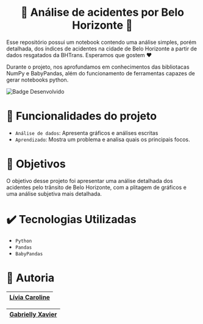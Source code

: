 <h1 align="center"> 🌇 Análise de acidentes por Belo Horizonte 🌇</h1>

 
 <p>Esse repositório possui um notebook contendo uma análise simples, porém detalhada, dos índices de acidentes na cidade de Belo Horizonte a partir de dados resgatados da BHTrans. Esperamos que gostem ❤️</p>
 <p>Durante o projeto, nos aprofundamos em conhecimentos das bibliotacas NumPy e BabyPandas, além do funcionamento de ferramentas capazes de gerar notebooks python.</p>
 
 
 ![Badge Desenvolvido](https://img.shields.io/badge/STATUS-Finalizado-green)


 # :hammer: Funcionalidades do projeto

- `Análise de dados`: Apresenta gráficos e análises escritas
- `Aprendizado`: Mostra um problema e analisa quais os principais focos.

# :eyes: Objetivos

O objetivo desse projeto foi apresentar uma análise detalhada dos acidentes pelo trânsito de Belo Horizonte, com a plitagem de gráficos e uma análise subjetiva mais detalhada.


# :heavy_check_mark: Tecnologias Utilizadas

- `Python`
- `Pandas`
- `BabyPandas`

# 👭 Autoria

| [Lívia Caroline](https://github.com/livinha11) |
| :---: |

| [Gabrielly Xavier](https://github.com/gabyxsantos) |
| :---: |
